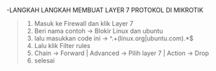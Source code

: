 -LANGKAH LANGKAH MEMBUAT LAYER 7 PROTOKOL DI MIKROTIK

> 1. Masuk ke Firewall dan klik Layer 7
> 2. Beri nama contoh -> Blokir Linux dan ubuntu
> 3. lalu masukkan code ini -> ^.+(linux.org|ubuntu.com).*$
> 4. Lalu klik Filter rules 
> 5. Chain -> Forward | Advanced -> Pilih layer 7 | Action -> Drop
> 6. selesai
